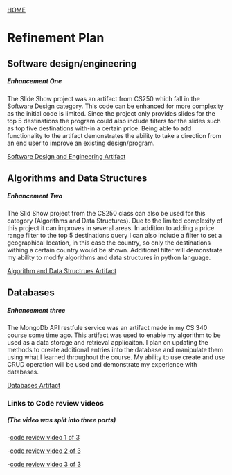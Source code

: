 
[HOME](../index.md)


# Refinement Plan

## Software design/engineering

##### Enhancement One

The Slide Show project was an artifact from CS250 which fall in the Software Design category. This code can be enhanced for more complexity as the initial code is limited. Since the project only provides slides for the top 5 destinations the program could also include filters for the slides such as top five destinations with-in a certain price. Being able to add functionality to the artifact demonstrates the ability to take a direction from an end user to improve an existing design/program. 

[Software Design and Engineering Artifact](../artifacts/slideshow.md)

## Algorithms and Data Structures

##### Enhancement Two

The Slid Show project from the CS250 class can also be used for this category (Algorithms and Data Structures). Due to the limited complexity of this project it can improves in several areas. In addition to adding a price range filter to the top 5 destinations query I can also include a filter to set a geographical location, in this case the country, so only the destinations withing a certain country would be shown. Additional filter will demonstrate my ability to modify algorithms and data structures in python language. 

[Algorithm and Data Structrues Artifact](../artifacts/slideshow.md)

## Databases

##### Enhancement three

The MongoDb API restfule service was an artifact made in my CS 340 course some time ago. This artifact was used to enable my algorithm to be used as a data storage and retrieval applicaiton. I plan on updating the methods to create additional entries into the database and manipulate them using what I learned throughout the course. My ability to use create and use CRUD operation will be used and demonstrate my experience with databases.

[Databases Artifact](../artifacts/Databases.md)

### Links to Code review videos
##### (The video was split into three parts)


-[code review video 1 of 3](https://github.com/maes702/maes702.github.io/blob/master/videos/Informal%20Code%20Review%201of3.zip)

-[code review video 2 of 3](https://github.com/maes702/maes702.github.io/blob/master/Informal%20Code%20Review%202of3.zip)

-[code review video 3 of 3](https://github.com/maes702/maes702.github.io/blob/master/Informal%20Code%20Review%203of3.zip)


